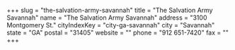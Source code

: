 +++
slug = "the-salvation-army-savannah"
title = "The Salvation Army Savannah"
name = "The Salvation Army Savannah"
address = "3100 Montgomery St."
cityIndexKey = "city-ga-savannah"
city = "Savannah"
state = "GA"
postal = "31405"
website = ""
phone = "912 651-7420"
fax = ""
+++
